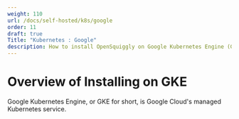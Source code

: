 ```yaml
---
weight: 110
url: /docs/self-hosted/k8s/google
order: 11
draft: true
Title: "Kubernetes : Google"
description: How to install OpenSquiggly on Google Kubernetes Engine (GKE).
---
```

# Overview of Installing on GKE

Google Kubernetes Engine, or GKE for short, is Google Cloud's managed Kubernetes service.
